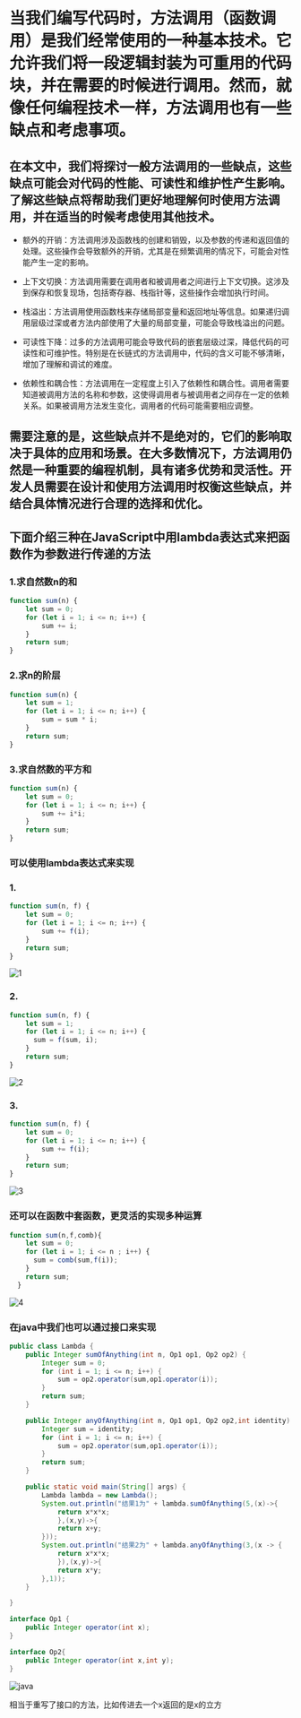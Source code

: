 当我们编写代码时，方法调用（函数调用）是我们经常使用的一种基本技术。它允许我们将一段逻辑封装为可重用的代码块，并在需要的时候进行调用。然而，就像任何编程技术一样，方法调用也有一些缺点和考虑事项。
====


## 在本文中，我们将探讨一般方法调用的一些缺点，这些缺点可能会对代码的性能、可读性和维护性产生影响。了解这些缺点将帮助我们更好地理解何时使用方法调用，并在适当的时候考虑使用其他技术。
* 额外的开销：方法调用涉及函数栈的创建和销毁，以及参数的传递和返回值的处理。这些操作会导致额外的开销，尤其是在频繁调用的情况下，可能会对性能产生一定的影响。

* 上下文切换：方法调用需要在调用者和被调用者之间进行上下文切换。这涉及到保存和恢复现场，包括寄存器、栈指针等，这些操作会增加执行时间。

* 栈溢出：方法调用使用函数栈来存储局部变量和返回地址等信息。如果递归调用层级过深或者方法内部使用了大量的局部变量，可能会导致栈溢出的问题。

* 可读性下降：过多的方法调用可能会导致代码的嵌套层级过深，降低代码的可读性和可维护性。特别是在长链式的方法调用中，代码的含义可能不够清晰，增加了理解和调试的难度。

* 依赖性和耦合性：方法调用在一定程度上引入了依赖性和耦合性。调用者需要知道被调用方法的名称和参数，这使得调用者与被调用者之间存在一定的依赖关系。如果被调用方法发生变化，调用者的代码可能需要相应调整。

## 需要注意的是，这些缺点并不是绝对的，它们的影响取决于具体的应用和场景。在大多数情况下，方法调用仍然是一种重要的编程机制，具有诸多优势和灵活性。开发人员需要在设计和使用方法调用时权衡这些缺点，并结合具体情况进行合理的选择和优化。



## 下面介绍三种在JavaScript中用lambda表达式来把函数作为参数进行传递的方法

### 1.求自然数n的和

```js
function sum(n) {
    let sum = 0;
    for (let i = 1; i <= n; i++) {
        sum += i;
    }
    return sum;
}
```

### 2.求n的阶层

```js
function sum(n) {
    let sum = 1;
    for (let i = 1; i <= n; i++) {
        sum = sum * i;
    }
    return sum;
}
```

### 3.求自然数的平方和

```js
function sum(n) {
    let sum = 0;
    for (let i = 1; i <= n; i++) {
        sum += i*i;
    }
    return sum;
}
```

### 可以使用lambda表达式来实现

### 1.

```js
function sum(n, f) {
    let sum = 0;
    for (let i = 1; i <= n; i++) {
        sum += f(i);
    }
    return sum;
}
```

![1](https://github.com/DecZeroTwo/Learn-Java/assets/138491961/c9e0efe7-120c-4fa5-874e-9932bc8628ff)

### 2.

```js
function sum(n, f) {
    let sum = 1;
    for (let i = 1; i <= n; i++) {
      sum = f(sum, i);
    }
    return sum;
}
```

![2](https://github.com/DecZeroTwo/Learn-Java/assets/138491961/d307287c-ee65-4f1d-a9ea-a94cf82bfeda)

### 3.

```js
function sum(n, f) {
    let sum = 0;
    for (let i = 1; i <= n; i++) {
        sum += f(i);
    }
    return sum;
}
```

![3](https://github.com/DecZeroTwo/Learn-Java/assets/138491961/aded5af0-7de9-49f2-a8e7-beb7349edc73)

### 还可以在函数中套函数，更灵活的实现多种运算

```js
function sum(n,f,comb){
    let sum = 0;
    for (let i = 1; i <= n ; i++) {
      sum = comb(sum,f(i));
    }
    return sum;
  }
```

![4](https://github.com/DecZeroTwo/Learn-Java/assets/138491961/f9b35c88-47a0-4674-a0fc-ab7bfabddede)

### 在java中我们也可以通过接口来实现

```java
public class Lambda {
    public Integer sumOfAnything(int n, Op1 op1, Op2 op2) {
        Integer sum = 0;
        for (int i = 1; i <= n; i++) {
            sum = op2.operator(sum,op1.operator(i));
        }
        return sum;
    }

    public Integer anyOfAnything(int n, Op1 op1, Op2 op2,int identity) {
        Integer sum = identity;
        for (int i = 1; i <= n; i++) {
            sum = op2.operator(sum,op1.operator(i));
        }
        return sum;
    }

    public static void main(String[] args) {
        Lambda lambda = new Lambda();
        System.out.println("结果1为" + lambda.sumOfAnything(5,(x)->{
            return x*x*x;
            },(x,y)->{
            return x+y;
        }));
        System.out.println("结果2为" + lambda.anyOfAnything(3,(x -> {
            return x*x*x;
            }),(x,y)->{
            return x*y;
        },1));
    }

}

interface Op1 {
    public Integer operator(int x);
}

interface Op2{
    public Integer operator(int x,int y);
}
```

![java](https://github.com/DecZeroTwo/Learn-Java/assets/138491961/4a93c41b-459f-4eb1-94eb-543d137d51ad)

相当于重写了接口的方法，比如传进去一个x返回的是x的立方
